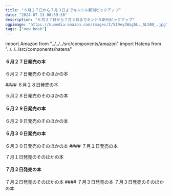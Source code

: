 ```yaml
---
title: "６月２７日から７月３日までキンドル新刊ピックアップ"
date: "2024-07-13 00:59:38"
description: "６月２７日から７月３日までキンドル新刊ピックアップ"
ogpimage: "https://m.media-amazon.com/images/I/519ey3Wag5L._SL500_.jpg"
tags: ["new book"]
---
```

import Amazon from "../../../src/components/amazon"
import Hatena from "../../../src/components/hatena"




#### ６月２７日発売の本

<Amazon asin="B0D7Z1Q8TL" />
<Amazon asin="B0D7YPCWRT" />
<Amazon asin="B0D7C2CP22" />
<Amazon asin="B0D2L5TDF7" />
<Amazon asin="B0D723V6F1" />
<Amazon asin="B0D46TBBNX" />
<Amazon asin="B0D7V2WDXY" />
<Amazon asin="B0D7BMQKVP" />
<Amazon asin="B0D7BM1B1Y" />
<Amazon asin="B0D6VHTY19" />
<Amazon asin="B0D7V279X1" />
<Amazon asin="B0D7YRKB2L" />
<Amazon asin="B0D7C3PSWT" />
<Amazon asin="B0D41TBKG4" />
<Amazon asin="B0D57JHNCN" />
<Amazon asin="B0CX1R57FH" />

６月２７日発売のそのほかの本

<Hatena src="https://kyukyunyorituryo.github.io/new_epub/html/20240627.html" title=""/>
#### ６月２８日発売の本

<Amazon asin="B0CZN73YJ4" />
<Amazon asin="B0D78L24W9" />
<Amazon asin="B0D78LYW59" />
<Amazon asin="B0D78LYHVD" />
<Amazon asin="B0D78JH322" />
<Amazon asin="B0D78LH84H" />
<Amazon asin="B0D78KCQXX" />
<Amazon asin="B0D6MYSNZK" />
<Amazon asin="B0D6MZW6GN" />
<Amazon asin="B0D82XCWYM" />
<Amazon asin="B0D6MYXCQQ" />
<Amazon asin="B0D78CTHWC" />
<Amazon asin="B0CW1JHD1L" />
<Amazon asin="B0D7Z74YRP" />
<Amazon asin="B0D7YRR8GF" />
<Amazon asin="B0D86CCF92" />
<Amazon asin="B0D7V365YK" />
<Amazon asin="B0D78JH322" />

６月２８日発売のそのほかの本<Hatena src="https://kyukyunyorituryo.github.io/new_epub/html/20240628.html" title=""/>
#### ６月２９日発売の本

<Amazon asin="B0D46N1L4X" />
<Amazon asin="B0D1C2KBLH" />
<Amazon asin="B0D5GX5QCF" />
<Amazon asin="B0D128FVQW" />
<Amazon asin="B0CW18NZVB" />
<Amazon asin="B0D6MSSWTH" />
<Amazon asin="B0D8HHLDF8" />
<Amazon asin="B0D4Q1QT6R" />


６月２９日発売のそのほかの本<Hatena src="https://kyukyunyorituryo.github.io/new_epub/html/20240629.html" title=""/>
#### ６月３０日発売の本

<Amazon asin="B0D7GDLC7Q" />
<Amazon asin="B0D53G1GM5" />
<Amazon asin="B0D53K55ZY" />
<Amazon asin="B0D5LP2F9C" />
<Amazon asin="B0D53LRVSD" />
<Amazon asin="B0CZCH88PT" />
<Amazon asin="B0D57WCJK7" />
<Amazon asin="B0D57WCJK7" />
６月３０日発売のそのほかの本<Hatena src="https://kyukyunyorituryo.github.io/new_epub/html/20240630.html" title=""/>
#### ７月１日発売の本

<Amazon asin="B0D44F3FVD" />
<Amazon asin="B0D872T5YB" />
<Amazon asin="B0D7LXD1KL" />
<Amazon asin="B0D2L1CBP5" />
<Amazon asin="B0CYQB9LDC" />
<Amazon asin="B0D7ZTL77D" />
<Amazon asin="B0D8KC2BBD" />
<Amazon asin="B0D7ZXLWTZ" />
<Amazon asin="B0D5GTDSNG" />
<Amazon asin="B0D7ZTL77D" />
<Amazon asin="B0D5H2126P" />
<Amazon asin="B0D5GTDSNG" />

７月１日発売のそのほかの本<Hatena src="https://kyukyunyorituryo.github.io/new_epub/html/20240701.html" title=""/>
#### ７月２日発売の本
<Amazon asin="B0D4F2XVHZ" />
<Amazon asin="B0D4F2KXT7" />
<Amazon asin="B0CW1JQCVX" />
<Amazon asin="B0D7Z1YK1T" />
<Amazon asin="B0D7YR65Z5" />
<Amazon asin="B0D7Z39DGJ" />
<Amazon asin="B0D7Z1WJ9Z" />
<Amazon asin="B0D2YKLL9Y" />
<Amazon asin="B0D7ZWKXKZ" />
<Amazon asin="B0D89RF1K8" />
<Amazon asin="B0D7ZWYGNH" />
<Amazon asin="B0D1VXJFPT" />
<Amazon asin="B0D7Z1YK1T" />
<Amazon asin="B0D7YR65Z5" />
<Amazon asin="B0D7Z39DGJ" />
<Amazon asin="B0D7Z1WJ9Z" />
７月２日発売のそのほかの本<Hatena src="https://kyukyunyorituryo.github.io/new_epub/html/20240702.html" title=""/>
#### ７月３日発売の本

<Amazon asin="B0D5WT4JBT" />
<Amazon asin="B0D78P9L4N" />
<Amazon asin="B0D251T39Q" />
<Amazon asin="B0D6YP1SV9" />
<Amazon asin="B0CZQ7Q517" />
<Amazon asin="B0D86NKW24" />
<Amazon asin="B0D6QJ61TX" />
７月３日発売のそのほかの本<Hatena src="https://kyukyunyorituryo.github.io/new_epub/html/20240703.html" title=""/>
